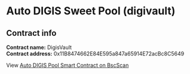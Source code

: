 # Auto DIGIS Sweet Pool \(digivault\)

## Contract info

**Contract name:** DigisVault  
**Contract address:** 0x11B8474662E84E595a847a65914E72acBc8C5649

View [Auto DIGIS Pool Smart Contract on BscScan](https://bscscan.com/address/0x11B8474662E84E595a847a65914E72acBc8C5649#code)

